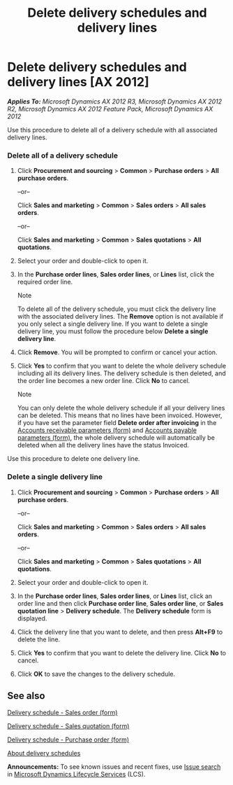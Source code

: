 ﻿---
title: Delete delivery schedules and delivery lines
TOCTitle: Delete delivery schedules and delivery lines
ms:assetid: 3d2b3435-ca67-4456-a2f6-5ef9ab87e65e
ms:mtpsurl: https://technet.microsoft.com/en-us/library/Hh242235(v=AX.60)
ms:contentKeyID: 36056674
ms.date: 04/18/2014
mtps_version: v=AX.60
---

# Delete delivery schedules and delivery lines [AX 2012]


_**Applies To:** Microsoft Dynamics AX 2012 R3, Microsoft Dynamics AX 2012 R2, Microsoft Dynamics AX 2012 Feature Pack, Microsoft Dynamics AX 2012_

Use this procedure to delete all of a delivery schedule with all associated delivery lines.

### Delete all of a delivery schedule

1.  Click **Procurement and sourcing** \> **Common** \> **Purchase orders** \> **All purchase orders**.
    
    –or–
    
    Click **Sales and marketing** \> **Common** \> **Sales orders** \> **All sales orders**.
    
    –or–
    
    Click **Sales and marketing** \> **Common** \> **Sales quotations** \> **All quotations**.

2.  Select your order and double-click to open it.

3.  In the **Purchase order lines**, **Sales order lines**, or **Lines** list, click the required order line.
    

    > [!NOTE]
    > <P>To delete all of the delivery schedule, you must click the delivery line with the associated delivery lines. The <STRONG>Remove</STRONG> option is not available if you only select a single delivery line. If you want to delete a single delivery line, you must follow the procedure below <STRONG>Delete a single delivery line</STRONG>.</P>



4.  Click **Remove**. You will be prompted to confirm or cancel your action.

5.  Click **Yes** to confirm that you want to delete the whole delivery schedule including all its delivery lines. The delivery schedule is then deleted, and the order line becomes a new order line. Click **No** to cancel.
    

    > [!NOTE]
    > <P>You can only delete the whole delivery schedule if all your delivery lines can be deleted. This means that no lines have been invoiced. However, if you have set the parameter field <STRONG>Delete order after invoicing</STRONG> in the <A href="https://technet.microsoft.com/en-us/library/aa576993(v=ax.60)">Accounts receivable parameters (form)</A> and <A href="https://technet.microsoft.com/en-us/library/aa596348(v=ax.60)">Accounts payable parameters (form)</A>, the whole delivery schedule will automatically be deleted when all the delivery lines have the status Invoiced.</P>



Use this procedure to delete one delivery line.

### Delete a single delivery line

1.  Click **Procurement and sourcing** \> **Common** \> **Purchase orders** \> **All purchase orders**.
    
    –or–
    
    Click **Sales and marketing** \> **Common** \> **Sales orders** \> **All sales orders**.
    
    –or–
    
    Click **Sales and marketing** \> **Common** \> **Sales quotations** \> **All quotations**.

2.  Select your order and double-click to open it.

3.  In the **Purchase order lines**, **Sales order lines**, or **Lines** list, click an order line and then click **Purchase order line**, **Sales order line**, or **Sales quotation line** \> **Delivery schedule**. The **Delivery schedule** form is displayed.

4.  Click the delivery line that you want to delete, and then press **Alt+F9** to delete the line.

5.  Click **Yes** to confirm that you want to delete the delivery line. Click **No** to cancel.

6.  Click **OK** to save the changes to the delivery schedule.

## See also

[Delivery schedule - Sales order (form)](https://technet.microsoft.com/en-us/library/hh209246\(v=ax.60\))

[Delivery schedule - Sales quotation (form)](https://technet.microsoft.com/en-us/library/hh209450\(v=ax.60\))

[Delivery schedule - Purchase order (form)](https://technet.microsoft.com/en-us/library/hh227634\(v=ax.60\))

[About delivery schedules](about-delivery-schedules.md)

  
**Announcements:** To see known issues and recent fixes, use [Issue search](http://go.microsoft.com/fwlink/?linkid=389258) in [Microsoft Dynamics Lifecycle Services](http://go.microsoft.com/fwlink/?linkid=306505) (LCS).

